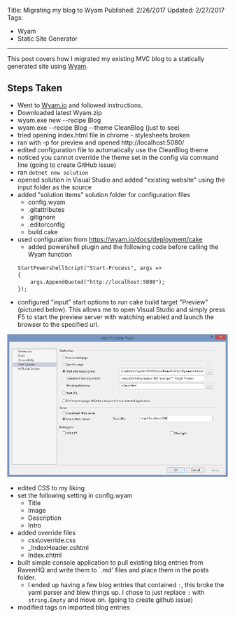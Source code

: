 Title: Migrating my blog to Wyam
Published: 2/26/2017
Updated: 2/27/2017
Tags:
- Wyam
- Static Site Generator
---

This post covers how I migrated my existing MVC blog to a statically generated site using [Wyam](https://wyam.io/).

Steps Taken
-----
- Went to [Wyam.io](https://wyam.io/) and followed instructions.
- Downloaded latest Wyam.zip
- wyam.exe new --recipe Blog
- wyam.exe --recipe Blog --theme CleanBlog (just to see)
- tried opening index.html file in chrome - stylesheets broken
- ran with -p for preview and opened http://localhost:5080/
- edited configuration file to automatically use the CleanBlog theme
- noticed you cannot override the theme set in the config via command line (going to create GitHub issue)
- ran `dotnet new solution`
- opened solution in Visual Studio and added "existing website" using the input folder as the source
- added "solution items" solution folder for configuration files
  - config.wyam
  - .gitattributes
  - .gitignore
  - .editorconfig
  - build.cake
- used configuration from https://wyam.io/docs/deployment/cake
  - added powershell plugin and the following code before calling the Wyam function
  ```
  StartPowershellScript("Start-Process", args =>
  {
      args.AppendQuoted("http://localhost:5080");
  });
  ```
- configured "input" start options to run cake build target "Preview" (pictured below).  This allows me to open Visual Studio and simply press F5 to start the preview server with watching enabled and launch the browser to the specified url.

<img src="/images/inputPropertyPages.png">

- edited CSS to my liking
- set the following setting in config.wyam
  - Title
  - Image
  - Description
  - Intro
- added override files
  - css\override.css
  - _IndexHeader.cshtml
  - Index.chtml
- built simple console application to pull existing blog entries from RavenHQ and write them to `.md' files and place them in the posts folder.
  - I ended up having a few blog entries that contained `:`, this broke the yaml parser and blew things up.  I chose to just replace `:` with `string.Empty` and move on. (going to create github issue)
- modified tags on imported blog entries